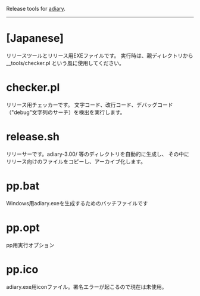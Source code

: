 
Release tools for [adiary](https://github.com/nabe-abk/adiary).

----------------------------------------------------------------------
# [Japanese]

リリースツールとリリース用EXEファイルです。
実行時は、親ディレクトリから __tools/checker.pl という風に使用してください。

# checker.pl

リリース用チェッカーです。
文字コード、改行コード、デバッグコード（"debug"文字列のサーチ）を検出を実行します。

# release.sh

リリーサーです。adiary-3.00/ 等のディレクトリを自動的に生成し、
その中にリリース向けのファイルをコピーし、アーカイブ化します。

# pp.bat

Windows用adiary.exeを生成するためのバッチファイルです

# pp.opt

pp用実行オプション

# pp.ico

adiary.exe用iconファイル。署名エラーが起こるので現在は未使用。


